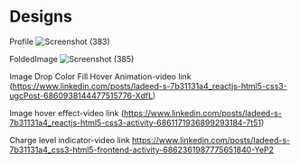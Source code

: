 # Designs
Profile
![Screenshot (383)](https://user-images.githubusercontent.com/81908636/139633028-1d728de3-78d0-43dc-8537-b12604ca8260.png)

FoldedImage
![Screenshot (385)](https://user-images.githubusercontent.com/81908636/139633994-432daf4d-c4c0-4614-97d9-3535d77126f9.png)

Image Drop Color Fill Hover Animation-video link (https://www.linkedin.com/posts/ladeed-s-7b31131a4_reactjs-html5-css3-ugcPost-6860938144477515776-XdfL)

Image hover effect-video link (https://www.linkedin.com/posts/ladeed-s-7b31131a4_reactjs-html5-css3-activity-6861171936899293184-7t51) 

Charge level indicator-video link https://www.linkedin.com/posts/ladeed-s-7b31131a4_css3-html5-frontend-activity-6862361987775651840-YeP2
